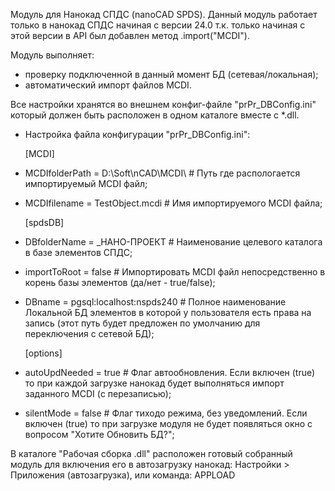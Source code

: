 Модуль для Нанокад СПДС (nanoCAD SPDS). 
Данный модуль работает только в нанокад СПДС начиная с версии 24.0 т.к. только начиная с этой версии в API был добавлен метод .import("MCDI").

Модуль выполняет:
- проверку подключенной в данный момент БД (сетевая/локальная);
- автоматический импорт файлов MCDI.

Все настройки хранятся во внешнем конфиг-файле "prPr_DBConfig.ini" который должен быть расположен в одном каталоге вместе с *.dll.

- Настройка файла конфигурации "prPr_DBConfig.ini":
 
  [MCDI]
- MCDIfolderPath = D:\Soft\nCAD\MCDI\    # Путь где распологается импортируемый MCDI файл;
- MCDIfilename = TestObject.mcdi    # Имя импортируемого MCDI файла;
 
  [spdsDB]
- DBfolderName = _НАНО-ПРОЕКТ    # Наименование целевого каталога в базе элементов СПДС;
- importToRoot = false    # Импортировать MCDI файл непосредственно в корень базы элементов (да/нет - true/false);
- DBname = pgsql:localhost:nspds240    # Полное наименование Локальной БД элементов в которой у пользователя есть права на запись (этот путь будет предложен по умолчанию для переключения с сетевой БД);
 
  [options]
- autoUpdNeeded = true    # Флаг автообновления. Если включен (true) то при каждой загрузке нанокад будет выполняться импорт заданного MCDI (с перезаписью);
- silentMode = false    # Флаг тиходо режима, без уведомлений. Если включен (true) то при загрузке модуля не будет появляться окно с вопросом "Хотите Обновить БД?";


В каталоге "Рабочая сборка .dll" расположен готовый собранный модуль для включения его в автозагрузку нанокад:
Настройки > Приложения (автозагрузка), или команда: APPLOAD
